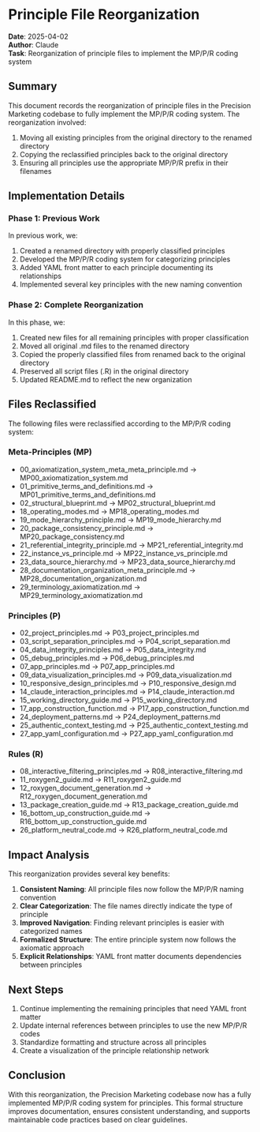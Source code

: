 # Principle File Reorganization

**Date**: 2025-04-02  
**Author**: Claude  
**Task**: Reorganization of principle files to implement the MP/P/R coding system

## Summary

This document records the reorganization of principle files in the Precision Marketing codebase to fully implement the MP/P/R coding system. The reorganization involved:

1. Moving all existing principles from the original directory to the renamed directory
2. Copying the reclassified principles back to the original directory
3. Ensuring all principles use the appropriate MP/P/R prefix in their filenames

## Implementation Details

### Phase 1: Previous Work

In previous work, we:
1. Created a renamed directory with properly classified principles
2. Developed the MP/P/R coding system for categorizing principles
3. Added YAML front matter to each principle documenting its relationships
4. Implemented several key principles with the new naming convention

### Phase 2: Complete Reorganization

In this phase, we:
1. Created new files for all remaining principles with proper classification
2. Moved all original .md files to the renamed directory
3. Copied the properly classified files from renamed back to the original directory
4. Preserved all script files (.R) in the original directory
5. Updated README.md to reflect the new organization

## Files Reclassified

The following files were reclassified according to the MP/P/R coding system:

### Meta-Principles (MP)
- 00_axiomatization_system_meta_meta_principle.md → MP00_axiomatization_system.md
- 01_primitive_terms_and_definitions.md → MP01_primitive_terms_and_definitions.md
- 02_structural_blueprint.md → MP02_structural_blueprint.md
- 18_operating_modes.md → MP18_operating_modes.md
- 19_mode_hierarchy_principle.md → MP19_mode_hierarchy.md
- 20_package_consistency_principle.md → MP20_package_consistency.md
- 21_referential_integrity_principle.md → MP21_referential_integrity.md
- 22_instance_vs_principle.md → MP22_instance_vs_principle.md
- 23_data_source_hierarchy.md → MP23_data_source_hierarchy.md
- 28_documentation_organization_meta_principle.md → MP28_documentation_organization.md
- 29_terminology_axiomatization.md → MP29_terminology_axiomatization.md

### Principles (P)
- 02_project_principles.md → P03_project_principles.md
- 03_script_separation_principles.md → P04_script_separation.md
- 04_data_integrity_principles.md → P05_data_integrity.md
- 05_debug_principles.md → P06_debug_principles.md
- 07_app_principles.md → P07_app_principles.md
- 09_data_visualization_principles.md → P09_data_visualization.md
- 10_responsive_design_principles.md → P10_responsive_design.md
- 14_claude_interaction_principles.md → P14_claude_interaction.md
- 15_working_directory_guide.md → P15_working_directory.md
- 17_app_construction_function.md → P17_app_construction_function.md
- 24_deployment_patterns.md → P24_deployment_patterns.md
- 25_authentic_context_testing.md → P25_authentic_context_testing.md
- 27_app_yaml_configuration.md → P27_app_yaml_configuration.md

### Rules (R)
- 08_interactive_filtering_principles.md → R08_interactive_filtering.md
- 11_roxygen2_guide.md → R11_roxygen2_guide.md
- 12_roxygen_document_generation.md → R12_roxygen_document_generation.md
- 13_package_creation_guide.md → R13_package_creation_guide.md
- 16_bottom_up_construction_guide.md → R16_bottom_up_construction_guide.md
- 26_platform_neutral_code.md → R26_platform_neutral_code.md

## Impact Analysis

This reorganization provides several key benefits:

1. **Consistent Naming**: All principle files now follow the MP/P/R naming convention
2. **Clear Categorization**: The file names directly indicate the type of principle
3. **Improved Navigation**: Finding relevant principles is easier with categorized names
4. **Formalized Structure**: The entire principle system now follows the axiomatic approach
5. **Explicit Relationships**: YAML front matter documents dependencies between principles

## Next Steps

1. Continue implementing the remaining principles that need YAML front matter
2. Update internal references between principles to use the new MP/P/R codes
3. Standardize formatting and structure across all principles
4. Create a visualization of the principle relationship network

## Conclusion

With this reorganization, the Precision Marketing codebase now has a fully implemented MP/P/R coding system for principles. This formal structure improves documentation, ensures consistent understanding, and supports maintainable code practices based on clear guidelines.